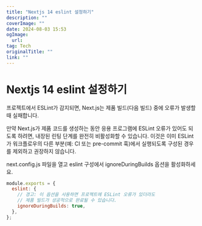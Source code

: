 ```yaml
---
title: "Nextjs 14 eslint 설정하기"
description: ""
coverImage: ""
date: 2024-08-03 15:53
ogImage: 
  url: 
tag: Tech
originalTitle: ""
link: ""
---
```




# Nextjs 14 eslint 설정하기

프로젝트에서 ESLint가 감지되면, Next.js는 제품 빌드(다음 빌드) 중에 오류가 발생할 때 실패합니다.

만약 Next.js가 제품 코드를 생성하는 동안 응용 프로그램에 ESLint 오류가 있어도 되도록 하려면, 내장된 린팅 단계를 완전히 비활성화할 수 있습니다. 이것은 이미 ESLint가 워크플로우의 다른 부분(예: CI 또는 pre-commit 훅)에서 실행되도록 구성된 경우를 제외하고 권장하지 않습니다.

next.config.js 파일을 열고 eslint 구성에서 ignoreDuringBuilds 옵션을 활성화하세요.

<div class="content-ad"></div>

```js
module.exports = {
  eslint: {
    // 경고: 이 옵션을 사용하면 프로젝트에 ESLint 오류가 있더라도
    // 제품 빌드가 성공적으로 완료될 수 있습니다.
    ignoreDuringBuilds: true,
  },
};
```

<div class="content-ad"></div>
